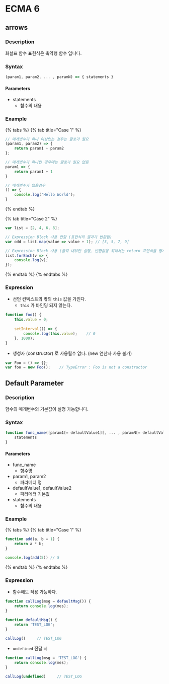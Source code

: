 # ECMA 6

## arrows

### Description

화살표 함수 표현식은 축약형 함수 입니다.

### Syntax

```javascript
(param1, param2, ... , paramN) => { statements }
```

#### Parameters 

* statements
  * 함수의 내용

### Example 

{% tabs %}
{% tab title="Case 1" %}
```javascript
// 매개변수가 하나 이상있는 경우는 괄호가 필요
(param1, param2) => {
    return param1 + param2
};

// 매개변수가 하나인 경우에는 괄호가 필요 없음
param1 => {
    return param1 + 1
}

// 매개변수가 없을경우
() => {
    console.log('Hello World');
}
```
{% endtab %}

{% tab title="Case 2" %}
```javascript
var list = [2, 4, 6, 8];

// Expression Block 사용 안함 (표현식의 결과가 반환됨)
var odd = list.map(value => value + 1); // [3, 5, 7, 9]

// Expression Block 사용 (블럭 내부만 실행, 반환값을 위해서는 return 표현식을 명시해야 함)
list.forEach(v => {
    console.log(v);
});

```
{% endtab %}
{% endtabs %}

### Expression

* 선언 컨텍스트의 밖의 `this` 값을 가진다.
  * `this` 가 바인딩 되지 않는다.

```javascript
function foo() {
    this.value = 0;
    
    setInterval(() => {
        console.log(this.value);    // 0
    }, 1000);
}
```

* 생성자 \(constructor\) 로 사용될수 없다. \(new 연산자 사용 불가\)

```javascript
var Foo = () => {};
var foo = new Foo();    // TypeError : Foo is not a constructor
```

## Default Parameter

### Description

함수의 매개변수의 기본값이 설정 가능합니다.

### Syntax

```javascript
function func_name([param1[= defaultValue1][, ... , paramN[= defaultValueN]]]) {
    statements
}
```

#### Parameters 

* func\_name
  * 함수명 
* param1, param2
  * 파라메터 명
* defaultValue1, defaultValue2
  * 파라메터 기본값
* statements
  * 함수의 내용

### Example 

{% tabs %}
{% tab title="Case 1" %}
```javascript
function add(a, b = 1) {
    return a * b;
}

console.log(add(5)) // 5
```
{% endtab %}
{% endtabs %}

### Expression

* 함수에도 적용 가능하다. 

```javascript
function callLog(msg = defaultMsg()) {
    return console.log(mes);
}

function defaultMsg() {
    return 'TEST_LOG';
}

callLog()     // TEST_LOG
```

* `undefined` 전달 시 

```javascript
function callLog(msg = 'TEST_LOG') {
    return console.log(mes);
}

callLog(undefined)     // TEST_LOG
```

